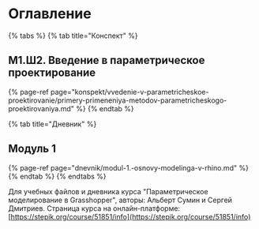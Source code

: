 # Оглавление

{% tabs %}
{% tab title="Конспект" %}
## М1.Ш2. Введение в параметрическое проектирование

{% page-ref page="konspekt/vvedenie-v-parametricheskoe-proektirovanie/primery-primeneniya-metodov-parametricheskogo-proektirovaniya.md" %}
{% endtab %}

{% tab title="Дневник" %}
## Модуль 1

{% page-ref page="dnevnik/modul-1.-osnovy-modelinga-v-rhino.md" %}
{% endtab %}
{% endtabs %}



Для учебных файлов и дневника курса "Параметрическое моделирование в Grasshopper", авторы: Альберт Сумин и Сергей Дмитриев. Страница курса на онлайн-платформе: [https://stepik.org/course/51851/info](https://stepik.org/course/51851/info)

